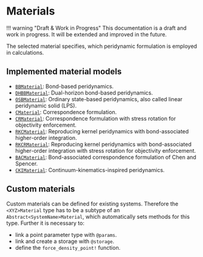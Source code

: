 # Materials

!!! warning "Draft & Work in Progress"
    This documentation is a draft and work in progress. It will be extended and improved in the future.

The selected material specifies, which peridynamic formulation is employed in calculations.

## Implemented material models

- [`BBMaterial`](@ref): Bond-based peridynamics.
- [`DHBBMaterial`](@ref): Dual-horizon bond-based peridynamics.
- [`OSBMaterial`](@ref): Ordinary state-based peridynamics, also called linear peridynamic solid (LPS).
- [`CMaterial`](@ref): Correspondence formulation.
- [`CRMaterial`](@ref): Correspondence formulation with stress rotation for objectivity enforcement.
- [`RKCMaterial`](@ref): Reproducing kernel peridynamics with bond-associated higher-order integration.
- [`RKCRMaterial`](@ref): Reproducing kernel peridynamics with bond-associated higher-order integration with stress rotation for objectivity enforcement.
- [`BACMaterial`](@ref): Bond-associated correspondence formulation of Chen and Spencer.
- [`CKIMaterial`](@ref): Continuum-kinematics-inspired peridynamics.

## Custom materials

Custom materials can be defined for existing systems.
Therefore the `<XYZ>Material` type has to be a subtype of an `Abstract<SystemName>Material`, which automatically sets methods for this type.
Further it is necessary to: 
- link a point parameter type with `@params`.
- link and create a storage with `@storage`.
- define the `force_density_point!` function.
